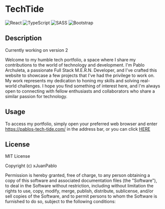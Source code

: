 # TechTide
![React](https://img.shields.io/badge/react-%2320232a.svg?style=for-the-badge&logo=react&logoColor=%2361DAFB) ![TypeScript](https://img.shields.io/badge/TypeScript-%233178c6.svg?style=for-the-badge&logo=typescript&logoColor=%23fff) ![SASS](https://img.shields.io/badge/SASS-%23C66395.svg?style=for-the-badge&logo=sass&logoColor=white) ![Bootstrap](https://img.shields.io/badge/bootstrap-%238511FA.svg?style=for-the-badge&logo=bootstrap&logoColor=white)

## Description
Currently working on version 2

Welcome to my humble tech portfolio, a space where I share my contributions to the world of technology and development. I'm Pablo Archuleta, a passionate Full Stack M.E.R.N. Developer, and I've crafted this website to showcase a few projects that I've had the privilege to work on. My work represents my dedication to honing my skills and solving real-world challenges. I hope you find something of interest here, and I'm always open to connecting with fellow enthusiasts and collaborators who share a similar passion for technology.

## Usage
To access my portfolio, simply open your preferred web browser and enter https://pablos-tech-tide.com/ in the address bar, or you can click [HERE](https://pablos-tech-tide.com/)

## License
MIT License

Copyright (c) xJuanPablo

Permission is hereby granted, free of charge, to any person obtaining a copy of this software and associated documentation files (the "Software"), to deal in the Software without restriction, including without limitation the rights to use, copy, modify, merge, publish, distribute, sublicense, and/or sell copies of the Software, and to permit persons to whom the Software is furnished to do so, subject to the following conditions:

